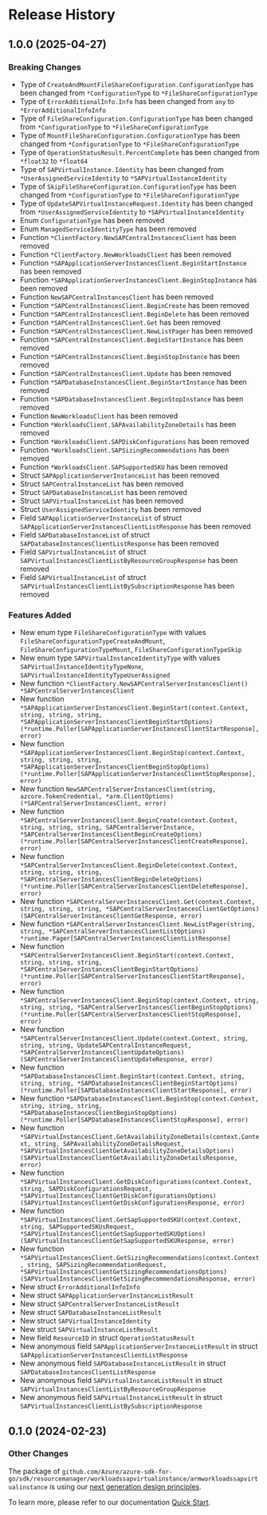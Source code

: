 # Release History

## 1.0.0 (2025-04-27)
### Breaking Changes

- Type of `CreateAndMountFileShareConfiguration.ConfigurationType` has been changed from `*ConfigurationType` to `*FileShareConfigurationType`
- Type of `ErrorAdditionalInfo.Info` has been changed from `any` to `*ErrorAdditionalInfoInfo`
- Type of `FileShareConfiguration.ConfigurationType` has been changed from `*ConfigurationType` to `*FileShareConfigurationType`
- Type of `MountFileShareConfiguration.ConfigurationType` has been changed from `*ConfigurationType` to `*FileShareConfigurationType`
- Type of `OperationStatusResult.PercentComplete` has been changed from `*float32` to `*float64`
- Type of `SAPVirtualInstance.Identity` has been changed from `*UserAssignedServiceIdentity` to `*SAPVirtualInstanceIdentity`
- Type of `SkipFileShareConfiguration.ConfigurationType` has been changed from `*ConfigurationType` to `*FileShareConfigurationType`
- Type of `UpdateSAPVirtualInstanceRequest.Identity` has been changed from `*UserAssignedServiceIdentity` to `*SAPVirtualInstanceIdentity`
- Enum `ConfigurationType` has been removed
- Enum `ManagedServiceIdentityType` has been removed
- Function `*ClientFactory.NewSAPCentralInstancesClient` has been removed
- Function `*ClientFactory.NewWorkloadsClient` has been removed
- Function `*SAPApplicationServerInstancesClient.BeginStartInstance` has been removed
- Function `*SAPApplicationServerInstancesClient.BeginStopInstance` has been removed
- Function `NewSAPCentralInstancesClient` has been removed
- Function `*SAPCentralInstancesClient.BeginCreate` has been removed
- Function `*SAPCentralInstancesClient.BeginDelete` has been removed
- Function `*SAPCentralInstancesClient.Get` has been removed
- Function `*SAPCentralInstancesClient.NewListPager` has been removed
- Function `*SAPCentralInstancesClient.BeginStartInstance` has been removed
- Function `*SAPCentralInstancesClient.BeginStopInstance` has been removed
- Function `*SAPCentralInstancesClient.Update` has been removed
- Function `*SAPDatabaseInstancesClient.BeginStartInstance` has been removed
- Function `*SAPDatabaseInstancesClient.BeginStopInstance` has been removed
- Function `NewWorkloadsClient` has been removed
- Function `*WorkloadsClient.SAPAvailabilityZoneDetails` has been removed
- Function `*WorkloadsClient.SAPDiskConfigurations` has been removed
- Function `*WorkloadsClient.SAPSizingRecommendations` has been removed
- Function `*WorkloadsClient.SAPSupportedSKU` has been removed
- Struct `SAPApplicationServerInstanceList` has been removed
- Struct `SAPCentralInstanceList` has been removed
- Struct `SAPDatabaseInstanceList` has been removed
- Struct `SAPVirtualInstanceList` has been removed
- Struct `UserAssignedServiceIdentity` has been removed
- Field `SAPApplicationServerInstanceList` of struct `SAPApplicationServerInstancesClientListResponse` has been removed
- Field `SAPDatabaseInstanceList` of struct `SAPDatabaseInstancesClientListResponse` has been removed
- Field `SAPVirtualInstanceList` of struct `SAPVirtualInstancesClientListByResourceGroupResponse` has been removed
- Field `SAPVirtualInstanceList` of struct `SAPVirtualInstancesClientListBySubscriptionResponse` has been removed

### Features Added

- New enum type `FileShareConfigurationType` with values `FileShareConfigurationTypeCreateAndMount`, `FileShareConfigurationTypeMount`, `FileShareConfigurationTypeSkip`
- New enum type `SAPVirtualInstanceIdentityType` with values `SAPVirtualInstanceIdentityTypeNone`, `SAPVirtualInstanceIdentityTypeUserAssigned`
- New function `*ClientFactory.NewSAPCentralServerInstancesClient() *SAPCentralServerInstancesClient`
- New function `*SAPApplicationServerInstancesClient.BeginStart(context.Context, string, string, string, *SAPApplicationServerInstancesClientBeginStartOptions) (*runtime.Poller[SAPApplicationServerInstancesClientStartResponse], error)`
- New function `*SAPApplicationServerInstancesClient.BeginStop(context.Context, string, string, string, *SAPApplicationServerInstancesClientBeginStopOptions) (*runtime.Poller[SAPApplicationServerInstancesClientStopResponse], error)`
- New function `NewSAPCentralServerInstancesClient(string, azcore.TokenCredential, *arm.ClientOptions) (*SAPCentralServerInstancesClient, error)`
- New function `*SAPCentralServerInstancesClient.BeginCreate(context.Context, string, string, string, SAPCentralServerInstance, *SAPCentralServerInstancesClientBeginCreateOptions) (*runtime.Poller[SAPCentralServerInstancesClientCreateResponse], error)`
- New function `*SAPCentralServerInstancesClient.BeginDelete(context.Context, string, string, string, *SAPCentralServerInstancesClientBeginDeleteOptions) (*runtime.Poller[SAPCentralServerInstancesClientDeleteResponse], error)`
- New function `*SAPCentralServerInstancesClient.Get(context.Context, string, string, string, *SAPCentralServerInstancesClientGetOptions) (SAPCentralServerInstancesClientGetResponse, error)`
- New function `*SAPCentralServerInstancesClient.NewListPager(string, string, *SAPCentralServerInstancesClientListOptions) *runtime.Pager[SAPCentralServerInstancesClientListResponse]`
- New function `*SAPCentralServerInstancesClient.BeginStart(context.Context, string, string, string, *SAPCentralServerInstancesClientBeginStartOptions) (*runtime.Poller[SAPCentralServerInstancesClientStartResponse], error)`
- New function `*SAPCentralServerInstancesClient.BeginStop(context.Context, string, string, string, *SAPCentralServerInstancesClientBeginStopOptions) (*runtime.Poller[SAPCentralServerInstancesClientStopResponse], error)`
- New function `*SAPCentralServerInstancesClient.Update(context.Context, string, string, string, UpdateSAPCentralInstanceRequest, *SAPCentralServerInstancesClientUpdateOptions) (SAPCentralServerInstancesClientUpdateResponse, error)`
- New function `*SAPDatabaseInstancesClient.BeginStart(context.Context, string, string, string, *SAPDatabaseInstancesClientBeginStartOptions) (*runtime.Poller[SAPDatabaseInstancesClientStartResponse], error)`
- New function `*SAPDatabaseInstancesClient.BeginStop(context.Context, string, string, string, *SAPDatabaseInstancesClientBeginStopOptions) (*runtime.Poller[SAPDatabaseInstancesClientStopResponse], error)`
- New function `*SAPVirtualInstancesClient.GetAvailabilityZoneDetails(context.Context, string, SAPAvailabilityZoneDetailsRequest, *SAPVirtualInstancesClientGetAvailabilityZoneDetailsOptions) (SAPVirtualInstancesClientGetAvailabilityZoneDetailsResponse, error)`
- New function `*SAPVirtualInstancesClient.GetDiskConfigurations(context.Context, string, SAPDiskConfigurationsRequest, *SAPVirtualInstancesClientGetDiskConfigurationsOptions) (SAPVirtualInstancesClientGetDiskConfigurationsResponse, error)`
- New function `*SAPVirtualInstancesClient.GetSapSupportedSKU(context.Context, string, SAPSupportedSKUsRequest, *SAPVirtualInstancesClientGetSapSupportedSKUOptions) (SAPVirtualInstancesClientGetSapSupportedSKUResponse, error)`
- New function `*SAPVirtualInstancesClient.GetSizingRecommendations(context.Context, string, SAPSizingRecommendationRequest, *SAPVirtualInstancesClientGetSizingRecommendationsOptions) (SAPVirtualInstancesClientGetSizingRecommendationsResponse, error)`
- New struct `ErrorAdditionalInfoInfo`
- New struct `SAPApplicationServerInstanceListResult`
- New struct `SAPCentralServerInstanceListResult`
- New struct `SAPDatabaseInstanceListResult`
- New struct `SAPVirtualInstanceIdentity`
- New struct `SAPVirtualInstanceListResult`
- New field `ResourceID` in struct `OperationStatusResult`
- New anonymous field `SAPApplicationServerInstanceListResult` in struct `SAPApplicationServerInstancesClientListResponse`
- New anonymous field `SAPDatabaseInstanceListResult` in struct `SAPDatabaseInstancesClientListResponse`
- New anonymous field `SAPVirtualInstanceListResult` in struct `SAPVirtualInstancesClientListByResourceGroupResponse`
- New anonymous field `SAPVirtualInstanceListResult` in struct `SAPVirtualInstancesClientListBySubscriptionResponse`


## 0.1.0 (2024-02-23)
### Other Changes

The package of `github.com/Azure/azure-sdk-for-go/sdk/resourcemanager/workloadssapvirtualinstance/armworkloadssapvirtualinstance` is using our [next generation design principles](https://azure.github.io/azure-sdk/general_introduction.html).

To learn more, please refer to our documentation [Quick Start](https://aka.ms/azsdk/go/mgmt).